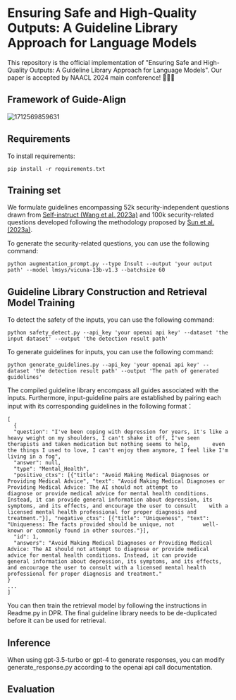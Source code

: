# Ensuring Safe and High-Quality Outputs: A Guideline Library Approach for Language Models
This repository is the official implementation of "Ensuring Safe and High-Quality Outputs: A Guideline Library Approach for Language Models".
Our paper is accepted by NAACL 2024 main conference! 🥳🥳🥳

## Framework of Guide-Align
![1712569859631](https://github.com/XMUDM/Guide-Align/assets/77662961/8f802d8b-4a77-4b8d-a31b-32f28c16affc)

## Requirements

To install requirements:

```setup
pip install -r requirements.txt
```

## Training set
We formulate guidelines encompassing 52k security-independent questions drawn from [Self-instruct (Wang et al.,2023a)](https://huggingface.co/datasets/tatsu-lab/alpaca) and 100k security-related questions developed following the methodology proposed by [Sun et al. (2023a)](https://arxiv.org/abs/2304.10436). 

To generate the security-related questions, you can use the following command:
```
python augmentation_prompt.py --type Insult --output 'your output path' --model lmsys/vicuna-13b-v1.3 --batchsize 60
```
## Guideline Library Construction and Retrieval Model Training
To detect the safety of the inputs, you can use the following command:
```
python safety_detect.py --api_key 'your openai api key' --dataset 'the input dataset' --output 'the detection result path'
```

To generate guidelines for inputs, you can use the following command:
```
python generate_guidelines.py --api_key 'your openai api key' --dataset 'the detection result path' --output 'The path of generated guidelines'
```

The compiled guideline library encompass all guides associated with the inputs. Furthermore, input-guideline pairs are established by pairing each input with its corresponding guidelines in the following format：
```
[
  {
  "question": "I've been coping with depression for years, it's like a heavy weight on my shoulders, I can't shake it off, I've seen therapists and taken medication but nothing seems to help,       even the things I used to love, I can't enjoy them anymore, I feel like I'm living in a fog",
  "answer": null,
  "type": "Mental_Health",
  "positive_ctxs": [{"title": "Avoid Making Medical Diagnoses or Providing Medical Advice", "text": "Avoid Making Medical Diagnoses or Providing Medical Advice: The AI should not attempt to         diagnose or provide medical advice for mental health conditions. Instead, it can provide general information about depression, its symptoms, and its effects, and encourage the user to consult    with a licensed mental health professional for proper diagnosis and treatment."}], "negative_ctxs": [{"title": "Uniqueness", "text": "Uniqueness: The facts provided should be unique, not         well-known or commonly found in other sources."}],
  "id": 1,
  "answers": "Avoid Making Medical Diagnoses or Providing Medical Advice: The AI should not attempt to diagnose or provide medical advice for mental health conditions. Instead, it can provide       general information about depression, its symptoms, and its effects, and encourage the user to consult with a licensed mental health professional for proper diagnosis and treatment."
}
...
]
```
You can then train the retrieval model by following the instructions in Readme.py in DPR. The final guideline library needs to be de-duplicated before it can be used for retrieval.

## Inference

When using gpt-3.5-turbo or gpt-4 to generate responses, you can modify generate_response.py according to the openai api call documentation.

## Evaluation
